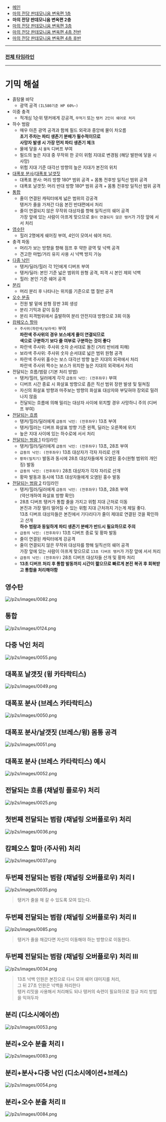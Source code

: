 - [메인](https://github.com/Gangaemonium/Asphodelos/tree/main/README.md)
- [마의 전당 판데모니움 변옥편 1층](https://github.com/Gangaemonium/Asphodelos/tree/main/p1s/README.md)
- __마의 전당 판데모니움 변옥편 2층__
- [마의 전당 판데모니움 변옥편 3층](https://github.com/Gangaemonium/Asphodelos/tree/main/p3s/README.md)
- [마의 전당 판데모니움 변옥편 4층 전반](https://github.com/Gangaemonium/Asphodelos/tree/main/p4s_I/README.md) 
- [마의 전당 판데모니움 변옥편 4층 후반](https://github.com/Gangaemonium/Asphodelos/tree/main/p4s_II/README.md)
--------

### [전체 타임라인](https://github.com/Gangaemonium/Asphodelos/tree/main/timeline/p2s.md)

--------

# 기믹 해설

- 흙탕물 바닥
    - 광역 공격 `(IL580기준 HP 60%~)`
- 이중 충격
    - 적개심 1순위 탱커에게 강공격, `무적기` 또는 `탱커 2인이 쉐어로 처리`
- 하수 범람
    - 매우 아픈 광역 공격과 함께 필드 외곽과 중앙에 물이 차오름<br>
    **초기 주차는 파티 생존기 분배가 필수적이므로<br>
    사망자 발생 시 가장 먼저 파티 생존기 체크**
    - 물에 닿을 시 `물독` 디버프 부여
    - 필드의 높은 지대 중 무작위 한 곳이 위험 지대로 변경됨 (해당 발판에 닿을 시 사망)
    - 위험 지대 기준 대각선 방향의 높은 지대가 본진의 위치
- [대폭포 분사](#대폭포-분사-브레스-카타락티스)/[대폭포 날갯짓](#대폭포-날갯짓-윙-카타락티스)
    - 대폭포 분사: 머리 방향 180º 범위 공격 + 몸통 전후방 일직선 범위 공격
    - 대폭포 날갯짓: 머리 반대 방향 180º 범위 공격 + 몸통 전후방 일직선 범위 공격
- [통합](#통합)
    - 줄이 연결된 캐릭터에게 넓은 범위의 강공격<br>
    탱커가 줄을 가져간 다음 본진 반대편에서 처리
    - 줄이 연결되지 않은 무작위 대상자를 향해 일직선의 쉐어 공격<br>
    가장 앞에 있는 사람이 아프게 맞으므로 `줄이 연결되지 않은 탱커`가 가장 앞에 서서 처리
- [영수탄](#영수탄)
    - 힐러 2명에게 쉐어징 부여, 4인이 모여서 쉐어 처리.
- 충격 파동
    - 머리가 보는 방향을 향해 점프 후 약한 광역 및 넉백 공격
    - 견고한 마법/거리 유지 사용 시 넉백 방지 가능
- [다중 낙인](#다중-낙인-처리)
    - 탱커/딜러/힐러 각 1인에게 디버프 부여
    - 탱커/딜러: 본인 기준 넓은 범위의 원형 공격, 피격 시 본인 제외 넉백
    - 힐러: 본인 기준 쉐어 공격
- [분리](#분리-디소시에이션)
    - 머리 분리 후 나타나는 위치를 기준으로 맵 절반 공격
- [오수 분출](#분리오수-분출-처리-i)
    - 전원 발 밑에 원형 장판 3회 생성
    - 분리 기믹과 같이 등장
    - 분리 피격범위에서 출발하여 분리 안전지대 방향으로 3회 이동
- [캄페오스 할마](#캄페오스-할마-주사위-처리)
    - `주사위(파란색/보라색)` 부여<br>
    **파란색 주사위의 경우 보스에게 줄이 연결되므로<br>
    색으로 구분하기 보다 줄 여부로 구분하는 것이 좋다**
    - 파란색 주사위: 주사위 숫자 순서대로 돌진 (거리 반비례 피해)
    - 보라색 주사위: 주사위 숫자 순서대로 넓은 범위 원형 공격
    - 파란색 주사위 홀수는 보스 대각선 방향 높은 지대의 외곽에서 처리<br>
    파란색 주사위 짝수는 보스가 위치한 높은 지대의 외곽에서 처리
- 전달되는 흐름/범람 (기본 처리 방법)
    - 탱커/힐러, 딜러에게 각각 `급동의 낙인: (전후좌우)` 부여
    - 디버프 시간 종료 시 화살표 방향으로 좁은 직선 범위 장판 발생 및 밀쳐짐
    - 자신의 화살표 방향과 마주보는 방향의 화살표 대상자와 부딪혀야 장외로 밀려나지 않음
    - 전달되는 흐름에 의해 밀리는 대상자 사이에 위치할 경우 사망하니 주의 (디버프 부여)
- [전달되는 흐름](#전달되는-흐름-채널링-플로우-처리)
    - 탱커/힐러/딜러에게 `급동의 낙인: (전후좌우)` 13초 부여
    - 탱커/힐러는 디버프 화살표 방향 기준 왼쪽, 딜러는 오른쪽에 위치
    - 높은 지대 사이에 있는 하수로에 서서 처리
- [전달되는 범람 1](#첫번째-전달되는-범람-채널링-오버플로우-처리) 타임라인
    - 탱커/힐러/딜러에게 `급동의 낙인: (전후좌우)` 13초, 28초 부여
    - `급동의 낙인: (전후좌우)` 13초 대상자가 각자 자리로 산개
    - `황파(밀치기)` 발동과 동시에 28초 대상자들에게 오염된 홍수(원형 범위의 개인징) 발동
    - `급동의 낙인: (전후좌우)` 28초 대상자가 각자 자리로 산개
    - 황파 발동과 동시에 13초 대상자들에게 오염된 홍수 발동
- [전달되는 범람 2](#두번째-전달되는-범람-채널링-오버플로우-처리-i) 타임라인
    - 탱커/힐러/딜러에게 `급동의 낙인: (전후좌우)` 13초, 28초 부여<br>
    (약산개하여 화살표 방향 확인)
    - 28초 디버프 탱커가 통합 줄을 가지고 위험 지대 근처로 이동<br>
    본진과 가장 멀리 떨어질 수 있는 위험 지대 근처까지 가는게 제일 좋다.<br>
    13초 디버프 대상자들은 본진에서 기다리다가 줄이 제대로 연결된 것을 확인하고 산개<br>
    **하수 범람과 동일하게 파티 생존기 분배가 반드시 필요하므로 주의**
    - `급동의 낙인: (전후좌우)` 13초 디버프 종료 및 황파 발동
    - 줄이 연결된 캐릭터에게 강공격
    - 줄이 연결되지 않은 무작위 대상자를 향해 일직선의 쉐어 공격<br>
    가장 앞에 있는 사람이 아프게 맞으므로 `13초 디버프 탱커`가 가장 앞에 서서 처리
    - `급동의 낙인: (전후좌우)` 28초 디버프 대상자들 산개 및 황파 처리
    - **13초 디버프 처리 후 통합 발동까지 시간이 짧으므로 빠르게 본진 복귀 후 회복받고 통합을 처리해야함**

## 영수탄
![/p2s/images/0082.png](https://raw.githubusercontent.com/Gangaemonium/Asphodelos/main/p2s/images/0082.png)
## 통합
![/p2s/images/0124.png](https://raw.githubusercontent.com/Gangaemonium/Asphodelos/main/p2s/images/0124.png)
## 다중 낙인 처리
![/p2s/images/0055.png](https://raw.githubusercontent.com/Gangaemonium/Asphodelos/main/p2s/images/0055.png)
## 대폭포 날갯짓 (윙 카타락티스)
![/p2s/images/0049.png](https://raw.githubusercontent.com/Gangaemonium/Asphodelos/main/p2s/images/0049.png)
## 대폭포 분사 (브레스 카타락티스)
![/p2s/images/0050.png](https://raw.githubusercontent.com/Gangaemonium/Asphodelos/main/p2s/images/0050.png)
## 대폭포 분사/날갯짓 (브레스/윙) 몸통 공격
![/p2s/images/0051.png](https://raw.githubusercontent.com/Gangaemonium/Asphodelos/main/p2s/images/0051.png)
## 대폭포 분사 (브레스 카타락티스) 예시
![/p2s/images/0052.png](https://raw.githubusercontent.com/Gangaemonium/Asphodelos/main/p2s/images/0052.png)
## 전달되는 흐름 (채널링 플로우) 처리
![/p2s/images/0025.png](https://raw.githubusercontent.com/Gangaemonium/Asphodelos/main/p2s/images/0025.png)
## 첫번째 전달되는 범람 (채널링 오버플로우) 처리
![/p2s/images/0036.png](https://raw.githubusercontent.com/Gangaemonium/Asphodelos/main/p2s/images/0036.png)
## 캄페오스 할마 (주사위) 처리
![/p2s/images/0037.png](https://raw.githubusercontent.com/Gangaemonium/Asphodelos/main/p2s/images/0037.png)
## 두번째 전달되는 범람 (채널링 오버플로우) 처리 I
![/p2s/images/0035.png](https://raw.githubusercontent.com/Gangaemonium/Asphodelos/main/p2s/images/0035.png)
> 탱커가 줄을 채 갈 수 있도록 모여 있는다.
## 두번째 전달되는 범람 (채널링 오버플로우) 처리 II
![/p2s/images/0085.png](https://raw.githubusercontent.com/Gangaemonium/Asphodelos/main/p2s/images/0085.png)
> 탱커가 줄을 채갔다면 자신이 이동해야 하는 방향으로 이동한다.
## 두번째 전달되는 범람 (채널링 오버플로우) 처리 III
![/p2s/images/0034.png](https://raw.githubusercontent.com/Gangaemonium/Asphodelos/main/p2s/images/0034.png)
> 13초 넉백 인원은 본진으로 다시 모여 쉐어 대미지를 처리,<br>그 뒤 27초 인원은 넉백을 처리한다<br>탱커 리밋을 사용해서 처리해도 되나 탱커의 숙련이 필요하므로 정규 처리 방법을 익혀두자
## 분리 (디소시에이션)
![/p2s/images/0053.png](https://raw.githubusercontent.com/Gangaemonium/Asphodelos/main/p2s/images/0053.png)
## 분리+오수 분출 처리 I
![/p2s/images/0083.png](https://raw.githubusercontent.com/Gangaemonium/Asphodelos/main/p2s/images/0083.png)
## 분리+분사+다중 낙인 (디소시에이션+브레스)
![/p2s/images/0054.png](https://raw.githubusercontent.com/Gangaemonium/Asphodelos/main/p2s/images/0054.png)
## 분리+오수 분출 처리 II
![/p2s/images/0084.png](https://raw.githubusercontent.com/Gangaemonium/Asphodelos/main/p2s/images/0084.png)
